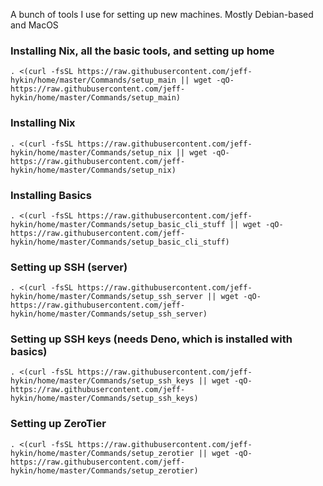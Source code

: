 A bunch of tools I use for setting up new machines. Mostly Debian-based and MacOS


### Installing Nix, all the basic tools, and setting up home
```shell
. <(curl -fsSL https://raw.githubusercontent.com/jeff-hykin/home/master/Commands/setup_main || wget -qO- https://raw.githubusercontent.com/jeff-hykin/home/master/Commands/setup_main)
```

### Installing Nix
```shell
. <(curl -fsSL https://raw.githubusercontent.com/jeff-hykin/home/master/Commands/setup_nix || wget -qO- https://raw.githubusercontent.com/jeff-hykin/home/master/Commands/setup_nix)
```

### Installing Basics
```shell
. <(curl -fsSL https://raw.githubusercontent.com/jeff-hykin/home/master/Commands/setup_basic_cli_stuff || wget -qO- https://raw.githubusercontent.com/jeff-hykin/home/master/Commands/setup_basic_cli_stuff)
```

### Setting up SSH (server)
```shell
. <(curl -fsSL https://raw.githubusercontent.com/jeff-hykin/home/master/Commands/setup_ssh_server || wget -qO- https://raw.githubusercontent.com/jeff-hykin/home/master/Commands/setup_ssh_server)
```

### Setting up SSH keys (needs Deno, which is installed with basics)
```shell
. <(curl -fsSL https://raw.githubusercontent.com/jeff-hykin/home/master/Commands/setup_ssh_keys || wget -qO- https://raw.githubusercontent.com/jeff-hykin/home/master/Commands/setup_ssh_keys)
```

### Setting up ZeroTier
```shell
. <(curl -fsSL https://raw.githubusercontent.com/jeff-hykin/home/master/Commands/setup_zerotier || wget -qO- https://raw.githubusercontent.com/jeff-hykin/home/master/Commands/setup_zerotier)
```